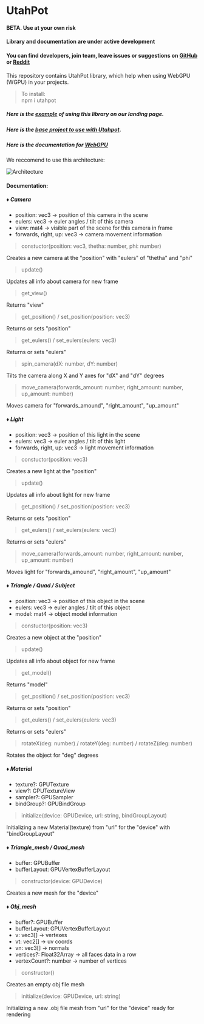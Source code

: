 # UtahPot
#### BETA. Use at your own risk
#### Library and documentation are under active development
#### You can find developers, join team, leave issues or suggestions on [GitHub](https://github.com/UTAHPOT/UTAHPOT_beta) or [Reddit](https://www.reddit.com/r/Utahpot/)

This repository contains UtahPot library, which
help when using WebGPU (WGPU) in your projects.

> To install:  
> npm i utahpot

##### Here is the [example](https://github.com/Saerafi/UtahPot_landing) of using this library on our landing page.

##### Here is the [base project to use with Utahpot](https://github.com/UTAHPOT/Base_project).

##### Here is the documentation for [WebGPU](https://www.w3.org/TR/webgpu/)

We reccomend to use this architecture:  

![Architecture](https://user-images.githubusercontent.com/88333424/258939046-c3215ed6-13c8-4a29-9598-07ab752b6784.jpg)

#### Documentation:

##### ♦ Camera

* position: vec3 -> position of this camera in the scene  
* eulers: vec3 -> euler angles / tilt of this camera  
* view: mat4 -> visible part of the scene for this camera in frame  
* forwards, right, up: vec3 -> camera movement information

> constuctor(position: vec3, thetha: number, phi: number)

Creates a new camera at the "position" with "eulers" of "thetha" and "phi"

> update()

Updates all info about camera for new frame

> get_view()

Returns "view"

> get_position() / set_position(position: vec3)

Returns or sets "position"

> get_eulers() / set_eulers(eulers: vec3)

Returns or sets "eulers"

> spin_camera(dX: number, dY: number)

Tilts the camera along X and Y axes for "dX" and "dY" degrees

> move_camera(forwards_amount: number, right_amount: number, up_amount: number)

Moves camera for "forwards_amound", "right_amount", "up_amount"

##### ♦ Light

* position: vec3 -> position of this light in the scene  
* eulers: vec3 -> euler angles / tilt of this light   
* forwards, right, up: vec3 -> light movement information

> constuctor(position: vec3)

Creates a new light at the "position"

> update()

Updates all info about light for new frame  

> get_position() / set_position(position: vec3)

Returns or sets "position"

> get_eulers() / set_eulers(eulers: vec3)

Returns or sets "eulers"

> move_camera(forwards_amount: number, right_amount: number, up_amount: number)

Moves light for "forwards_amound", "right_amount", "up_amount"  

##### ♦ Triangle / Quad / Subject

* position: vec3 -> position of this object in the scene  
* eulers: vec3 -> euler angles / tilt of this object   
* model: mat4 -> object model information

> constuctor(position: vec3)

Creates a new object at the "position"

> update()

Updates all info about object for new frame

> get_model()

Returns "model"

> get_position() / set_position(position: vec3)

Returns or sets "position"

> get_eulers() / set_eulers(eulers: vec3)

Returns or sets "eulers"

> rotateX(deg: number) / rotateY(deg: number) / rotateZ(deg: number)

Rotates the object for "deg" degrees 

##### ♦ Material  

* texture?: GPUTexture   
* view?: GPUTextureView  
* sampler?: GPUSampler
* bindGroup?: GPUBindGroup

> initialize(device: GPUDevice, url: string, bindGroupLayout)

Initializing a new Material(texture) from "url" for the "device" with "bindGroupLayout"

##### ♦ Triangle_mesh / Quad_mesh

* buffer: GPUBuffer
* bufferLayout: GPUVertexBufferLayout

> constructor(device: GPUDevice)

Creates a new mesh for the "device"

##### ♦ Obj_mesh

* buffer?: GPUBuffer
* bufferLayout: GPUVertexBufferLayout
* v: vec3[] -> vertexes 
* vt: vec2[] -> uv coords
* vn: vec3[] -> normals
* vertices?: Float32Array -> all faces data in a row
* vertexCount?: number -> number of vertices

> constructor()

Creates an empty obj file mesh

> initialize(device: GPUDevice, url: string)

Initializing a new .obj file mesh from "url" for the "device" ready for rendering
